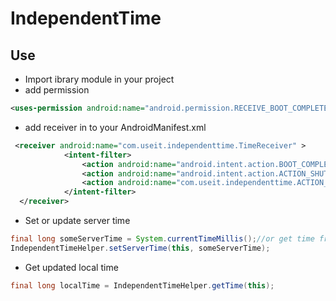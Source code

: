 IndependentTime
===============			

## Use
- Import ibrary module in your project
- add permission 
```xml
<uses-permission android:name="android.permission.RECEIVE_BOOT_COMPLETED"/>
```

- add receiver in to your AndroidManifest.xml       
```xml
 <receiver android:name="com.useit.independenttime.TimeReceiver" >
            <intent-filter>
                <action android:name="android.intent.action.BOOT_COMPLETED"/>
                <action android:name="android.intent.action.ACTION_SHUTDOWN"/>
                <action android:name="com.useit.independenttime.ACTION_TO_UPDATE_TIME"/>
            </intent-filter>
  </receiver>
```

        
- Set or update server time  

```java
final long someServerTime = System.currentTimeMillis();//or get time from your server
IndependentTimeHelper.setServerTime(this, someServerTime);
```

- Get updated  local time   

```java
final long localTime = IndependentTimeHelper.getTime(this);
```

